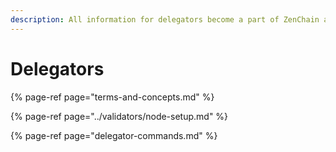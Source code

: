 ```yaml
---
description: All information for delegators become a part of ZenChain and earn reward
---
```


# Delegators

{% page-ref page="terms-and-concepts.md" %}

{% page-ref page="../validators/node-setup.md" %}

{% page-ref page="delegator-commands.md" %}





[  
](https://docs.harmony.one/home/network/validators/definitions)

